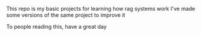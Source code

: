 This repo is my basic projects for learning how rag systems work
I've made some versions of the same project to improve it 

To people reading this, have a great day 
